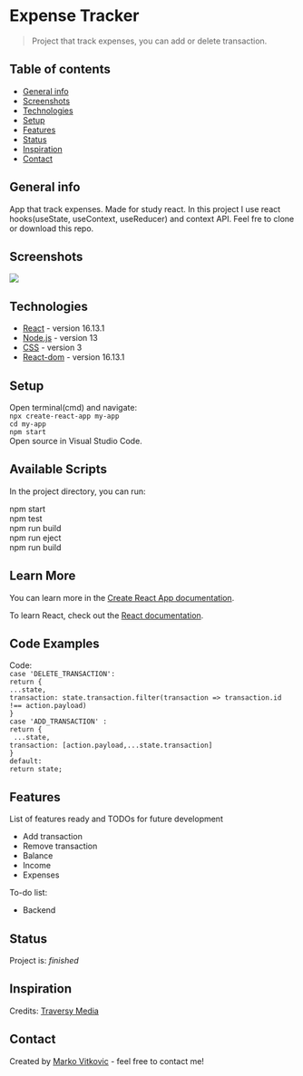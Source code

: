 # Expense Tracker
> Project that track expenses, you can add or delete transaction.

## Table of contents
* [General info](#general-info)
* [Screenshots](#screenshots)
* [Technologies](#technologies)
* [Setup](#setup)
* [Features](#features)
* [Status](#status)
* [Inspiration](#inspiration)
* [Contact](#contact)

## General info
App that track expenses. Made for study react. In this project I use react hooks(useState, useContext, useReducer) and context API. Feel fre to clone or download this repo.

## Screenshots
![](https://github.com/MarkoVitkovic/react-expense_tracker/blob/master/img.png)

## Technologies
* [React](https://reactjs.org/docs/getting-started.html) - version 16.13.1
* [Node.js](https://nodejs.org/en/docs/) - version 13
* [CSS](https://devdocs.io/css/) - version 3
* [React-dom](https://github.com/facebook/react) - version 16.13.1



## Setup
Open terminal(cmd) and navigate:</br>
`npx create-react-app my-app`</br>
`cd my-app`</br>
`npm start`</br>
Open source in Visual Studio Code.

## Available Scripts

In the project directory, you can run:

npm start</br>
npm test</br>
npm run build</br>
npm run eject</br>
npm run build

## Learn More

You can learn more in the [Create React App documentation](https://facebook.github.io/create-react-app/docs/getting-started).

To learn React, check out the [React documentation](https://reactjs.org/).

## Code Examples
Code:</br>
`case 'DELETE_TRANSACTION':`</br>
            `return {`</br>
                `...state,`</br>
                `transaction: state.transaction.filter(transaction => transaction.id !== action.payload)`</br>
            `}`</br>
        `case 'ADD_TRANSACTION' :`</br>
            `return {`</br>
               ` ...state,`</br>
                `transaction: [action.payload,...state.transaction]`</br>
            `}`</br>
        `default:`</br>
            `return state;`</br>
            

## Features
List of features ready and TODOs for future development
* Add transaction
* Remove transaction
* Balance
* Income
* Expenses

To-do list:
* Backend

## Status
Project is: _finished_

## Inspiration
Credits: [Traversy Media](https://www.youtube.com/user/TechGuyWeb)

## Contact
Created by [Marko Vitkovic](https://github.com/MarkoVitkovic) - feel free to contact me!
